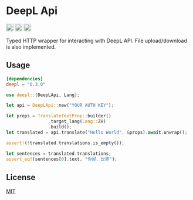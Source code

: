 # DeepL Api

[<img alt="github" src="https://img.shields.io/badge/github-Avimitin/deepl--rs-7E9CD8?style=flat&labelColor=252535&logo=github" height="20">](https://github.com/Avimitin/deepl-rs)
[<img alt="crates.io" src="https://img.shields.io/crates/v/deepl.svg?style=flat&color=fd7726&labelColor=252535&logo=rust" height="20">](https://crates.io/crates/deepl)
[<img alt="docs.rs" src="https://img.shields.io/docsrs/deepl?color=2b5a28&logo=rust&labelColor=252535" height="20">](https://docs.rs/deepl/latest/deepl/)

Typed HTTP wrapper for interacting with DeepL API. File upload/download is also implemented.

## Usage

```toml
[dependencies]
deepl = "0.3.0"
```

```rust
use deepl::{DeepLApi, Lang};

let api = DeepLApi::new("YOUR AUTH KEY");

let props = TranslateTextProp::builder()
                .target_lang(Lang::ZH)
                .build();
let translated = api.translate("Hello World", &props).await.unwrap();

assert!(!translated.translations.is_empty());

let sentences = translated.translations;
assert_eq!(sentences[0].text, "你好，世界");
```

## License

[MIT](./LICENSE)
